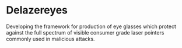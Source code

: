 # Delazereyes
Developing the framework for production of eye glasses which protect against the full spectrum of visible consumer grade laser pointers commonly used in malicious attacks.
